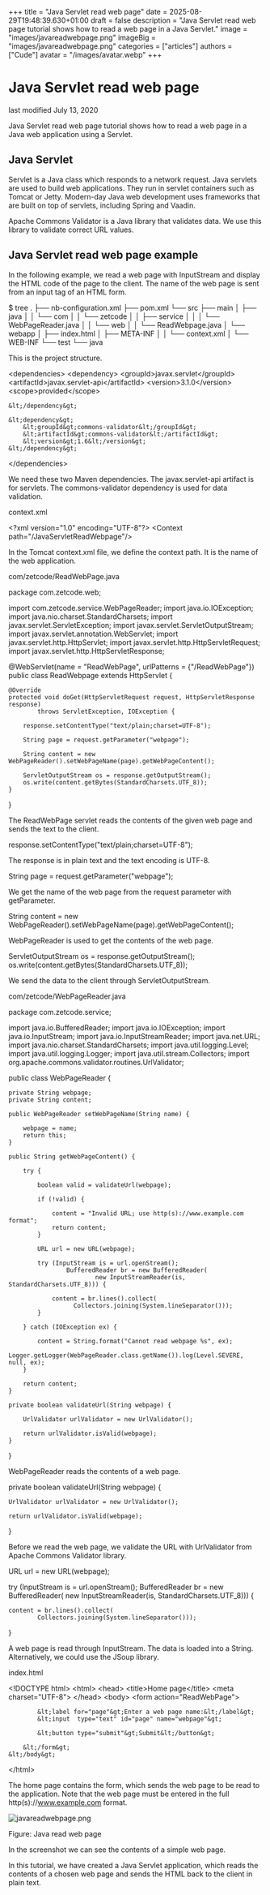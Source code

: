 +++
title = "Java Servlet read web page"
date = 2025-08-29T19:48:39.630+01:00
draft = false
description = "Java Servlet read web page tutorial shows how to read a web page in a Java Servlet."
image = "images/javareadwebpage.png"
imageBig = "images/javareadwebpage.png"
categories = ["articles"]
authors = ["Cude"]
avatar = "/images/avatar.webp"
+++

# Java Servlet read web page

last modified July 13, 2020 

Java Servlet read web page tutorial shows how to read a web page in a Java web application 
using a Servlet.

## Java Servlet

Servlet is a Java class which responds to a network request. Java servlets 
are used to build web applications. They run in servlet containers such as Tomcat or Jetty. 
Modern-day Java web development uses frameworks that are built on top of servlets, including
Spring and Vaadin.

Apache Commons Validator is a Java library that validates data.
We use this library to validate correct URL values.

## Java Servlet read web page example

In the following example, we read a web page with InputStream
and display the HTML code of the page to the client. The name of the web page
is sent from an input tag of an HTML form.

$ tree
.
├── nb-configuration.xml
├── pom.xml
└── src
    ├── main
    │   ├── java
    │   │   └── com
    │   │       └── zetcode
    │   │           ├── service
    │   │           │   └── WebPageReader.java
    │   │           └── web
    │   │               └── ReadWebpage.java
    │   └── webapp
    │       ├── index.html
    │       ├── META-INF
    │       │   └── context.xml
    │       └── WEB-INF
    └── test
        └── java

This is the project structure.

&lt;dependencies&gt;
    &lt;dependency&gt;
        &lt;groupId&gt;javax.servlet&lt;/groupId&gt;
        &lt;artifactId&gt;javax.servlet-api&lt;/artifactId&gt;
        &lt;version&gt;3.1.0&lt;/version&gt;
        &lt;scope&gt;provided&lt;/scope&gt;
        
    &lt;/dependency&gt;
    
    &lt;dependency&gt;
        &lt;groupId&gt;commons-validator&lt;/groupId&gt;
        &lt;artifactId&gt;commons-validator&lt;/artifactId&gt;
        &lt;version&gt;1.6&lt;/version&gt;
    &lt;/dependency&gt;        
    
&lt;/dependencies&gt;

We need these two Maven dependencies. The javax.servlet-api artifact is
for servlets. The commons-validator dependency is used for data validation.

context.xml
  

&lt;?xml version="1.0" encoding="UTF-8"?&gt;
&lt;Context path="/JavaServletReadWebpage"/&gt;

In the Tomcat context.xml file, we define the context path. It
is the name of the web application.

com/zetcode/ReadWebPage.java
  

package com.zetcode.web;

import com.zetcode.service.WebPageReader;
import java.io.IOException;
import java.nio.charset.StandardCharsets;
import javax.servlet.ServletException;
import javax.servlet.ServletOutputStream;
import javax.servlet.annotation.WebServlet;
import javax.servlet.http.HttpServlet;
import javax.servlet.http.HttpServletRequest;
import javax.servlet.http.HttpServletResponse;

@WebServlet(name = "ReadWebPage", urlPatterns = {"/ReadWebPage"})
public class ReadWebpage extends HttpServlet {

    @Override
    protected void doGet(HttpServletRequest request, HttpServletResponse response)
            throws ServletException, IOException {

        response.setContentType("text/plain;charset=UTF-8");
        
        String page = request.getParameter("webpage");
        
        String content = new WebPageReader().setWebPageName(page).getWebPageContent();
                
        ServletOutputStream os = response.getOutputStream();
        os.write(content.getBytes(StandardCharsets.UTF_8));
    }
}

The ReadWebPage servlet reads the contents of the given web page and 
sends the text to the client.

response.setContentType("text/plain;charset=UTF-8");

The response is in plain text and the text encoding is UTF-8.

String page = request.getParameter("webpage");

We get the name of the web page from the request parameter with getParameter.

String content = new WebPageReader().setWebPageName(page).getWebPageContent();

WebPageReader is used to get the contents of the web page.

ServletOutputStream os = response.getOutputStream();
os.write(content.getBytes(StandardCharsets.UTF_8));

We send the data to the client through ServletOutputStream.

com/zetcode/WebPageReader.java
  

package com.zetcode.service;

import java.io.BufferedReader;
import java.io.IOException;
import java.io.InputStream;
import java.io.InputStreamReader;
import java.net.URL;
import java.nio.charset.StandardCharsets;
import java.util.logging.Level;
import java.util.logging.Logger;
import java.util.stream.Collectors;
import org.apache.commons.validator.routines.UrlValidator;

public class WebPageReader {

    private String webpage;
    private String content;

    public WebPageReader setWebPageName(String name) {

        webpage = name;
        return this;
    }

    public String getWebPageContent() {

        try {

            boolean valid = validateUrl(webpage);

            if (!valid) {

                content = "Invalid URL; use http(s)://www.example.com format";
                return content;
            }

            URL url = new URL(webpage);

            try (InputStream is = url.openStream();
                    BufferedReader br = new BufferedReader(
                            new InputStreamReader(is, StandardCharsets.UTF_8))) {

                content = br.lines().collect(
                      Collectors.joining(System.lineSeparator()));
            }

        } catch (IOException ex) {

            content = String.format("Cannot read webpage %s", ex);
            Logger.getLogger(WebPageReader.class.getName()).log(Level.SEVERE, null, ex);
        }

        return content;
    }

    private boolean validateUrl(String webpage) {

        UrlValidator urlValidator = new UrlValidator();

        return urlValidator.isValid(webpage);
    }
}

WebPageReader reads the contents of a web page.

private boolean validateUrl(String webpage) {

    UrlValidator urlValidator = new UrlValidator();

    return urlValidator.isValid(webpage);
}

Before we read the web page, we validate the URL with UrlValidator 
from Apache Commons Validator library.

URL url = new URL(webpage);

try (InputStream is = url.openStream();
        BufferedReader br = new BufferedReader(
                new InputStreamReader(is, StandardCharsets.UTF_8))) {

    content = br.lines().collect(
            Collectors.joining(System.lineSeparator()));
}

A web page is read through InputStream. The data is
loaded into a String. Alternatively, we could use the JSoup
library.

index.html
  

&lt;!DOCTYPE html&gt;
&lt;html&gt;
    &lt;head&gt;
        &lt;title&gt;Home page&lt;/title&gt;
        &lt;meta charset="UTF-8"&gt;
    &lt;/head&gt;
    &lt;body&gt;
        &lt;form action="ReadWebPage"&gt;
            
            &lt;label for="page"&gt;Enter a web page name:&lt;/label&gt;
            &lt;input  type="text" id="page" name="webpage"&gt;
            
            &lt;button type="submit"&gt;Submit&lt;/button&gt;
            
        &lt;/form&gt;
    &lt;/body&gt;
&lt;/html&gt;

The home page contains the form, which sends the web page to be read to the application.
Note that the web page must be entered in the full http(s)://www.example.com format.

![javareadwebpage.png](images/javareadwebpage.png)

Figure: Java read web page

In the screenshot we can see the contents of a simple web page.

In this tutorial, we have created a Java Servlet application, which reads the 
contents of a chosen web page and sends the HTML back to the client in plain text.